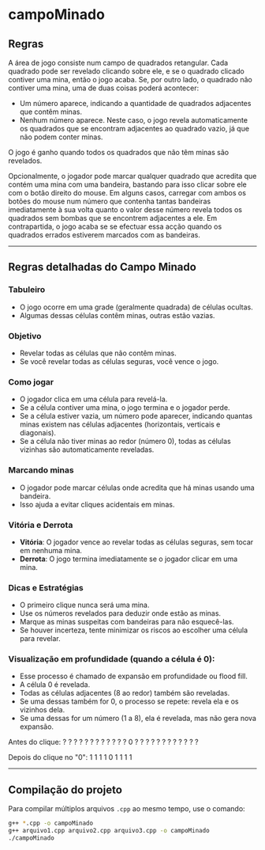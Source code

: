 # campoMinado

## Regras

A área de jogo consiste num campo de quadrados retangular. Cada quadrado pode ser revelado clicando sobre ele, e se o quadrado clicado contiver uma mina, então o jogo acaba. Se, por outro lado, o quadrado não contiver uma mina, uma de duas coisas poderá acontecer:

- Um número aparece, indicando a quantidade de quadrados adjacentes que contêm minas.
- Nenhum número aparece. Neste caso, o jogo revela automaticamente os quadrados que se encontram adjacentes ao quadrado vazio, já que não podem conter minas.

O jogo é ganho quando todos os quadrados que não têm minas são revelados.

Opcionalmente, o jogador pode marcar qualquer quadrado que acredita que contém uma mina com uma bandeira, bastando para isso clicar sobre ele com o botão direito do mouse. Em alguns casos, carregar com ambos os botões do mouse num número que contenha tantas bandeiras imediatamente à sua volta quanto o valor desse número revela todos os quadrados sem bombas que se encontrem adjacentes a ele. Em contrapartida, o jogo acaba se se efectuar essa acção quando os quadrados errados estiverem marcados com as bandeiras.

---

## Regras detalhadas do Campo Minado

### Tabuleiro
- O jogo ocorre em uma grade (geralmente quadrada) de células ocultas.
- Algumas dessas células contêm minas, outras estão vazias.

### Objetivo
- Revelar todas as células que não contêm minas.
- Se você revelar todas as células seguras, você vence o jogo.

### Como jogar
- O jogador clica em uma célula para revelá-la.
- Se a célula contiver uma mina, o jogo termina e o jogador perde.
- Se a célula estiver vazia, um número pode aparecer, indicando quantas minas existem nas células adjacentes (horizontais, verticais e diagonais).
- Se a célula não tiver minas ao redor (número 0), todas as células vizinhas são automaticamente reveladas.

### Marcando minas
- O jogador pode marcar células onde acredita que há minas usando uma bandeira.
- Isso ajuda a evitar cliques acidentais em minas.

### Vitória e Derrota
- **Vitória**: O jogador vence ao revelar todas as células seguras, sem tocar em nenhuma mina.
- **Derrota**: O jogo termina imediatamente se o jogador clicar em uma mina.

### Dicas e Estratégias
- O primeiro clique nunca será uma mina.
- Use os números revelados para deduzir onde estão as minas.
- Marque as minas suspeitas com bandeiras para não esquecê-las.
- Se houver incerteza, tente minimizar os riscos ao escolher uma célula para revelar.


### Visualização em profundidade (quando a célula é 0):
- Esse processo é chamado de expansão em profundidade ou flood fill.
- A célula 0 é revelada.
- Todas as células adjacentes (8 ao redor) também são reveladas.
- Se uma dessas também for 0, o processo se repete: revela ela e os vizinhos dela.
- Se uma dessas for um número (1 a 8), ela é revelada, mas não gera nova expansão.

Antes do clique:
? ? ? ? ?
? ? ? ? ?
? ? 0 ? ?
? ? ? ? ?
? ? ? ? ?

Depois do clique no "0":
1 1 1
1 0 1
1 1 1

---

## Compilação do projeto

Para compilar múltiplos arquivos `.cpp` ao mesmo tempo, use o comando:

```bash
g++ *.cpp -o campoMinado
g++ arquivo1.cpp arquivo2.cpp arquivo3.cpp -o campoMinado
./campoMinado




